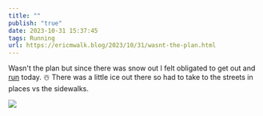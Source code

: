 ```yaml
---
title: ""
publish: "true"
date: 2023-10-31 15:37:45
tags: Running
url: https://ericmwalk.blog/2023/10/31/wasnt-the-plan.html
---
```


Wasn't the plan but since there was snow out I felt obligated to get out and [run](https://strava.com/activities/10136727811) today. ☃️ There was a little ice out there so had to take to the streets in places vs the sidewalks.

![](https://ericmwalk.blog/uploads/2023/1ca1ffee-0194-4bd8-b4b8-1b2f7f5edd0c.jpg)